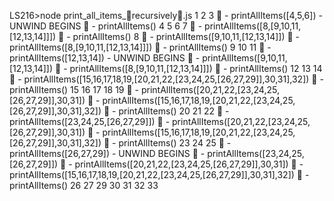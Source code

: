 LS216>node print_all_items_🥞recursively🥞.js
1
2
3
🥞 - printAllItems([4,5,6]) - UNWIND BEGINS
🥞 - printAllItems(<initialArray>)
4
5
6
7
🥞 - printAllItems([8,[9,10,11,[12,13,14]]])
🥞 - printAllItems(<initialArray>)
8
🥞 - printAllItems([9,10,11,[12,13,14]])
🥞 - printAllItems([8,[9,10,11,[12,13,14]]])
🥞 - printAllItems(<initialArray>)
9
10
11
🥞 - printAllItems([12,13,14]) - UNWIND BEGINS
🥞 - printAllItems([9,10,11,[12,13,14]])
🥞 - printAllItems([8,[9,10,11,[12,13,14]]])
🥞 - printAllItems(<initialArray>)
12
13
14
🥞 - printAllItems([15,16,17,18,19,[20,21,22,[23,24,25,[26,27,29]],30,31],32])
🥞 - printAllItems(<initialArray>)
15
16
17
18
19
🥞 - printAllItems([20,21,22,[23,24,25,[26,27,29]],30,31])
🥞 - printAllItems([15,16,17,18,19,[20,21,22,[23,24,25,[26,27,29]],30,31],32])
🥞 - printAllItems(<initialArray>)
20
21
22
🥞 - printAllItems([23,24,25,[26,27,29]])
🥞 - printAllItems([20,21,22,[23,24,25,[26,27,29]],30,31])
🥞 - printAllItems([15,16,17,18,19,[20,21,22,[23,24,25,[26,27,29]],30,31],32])
🥞 - printAllItems(<initialArray>)
23
24
25
🥞 - printAllItems([26,27,29]) - UNWIND BEGINS
🥞 - printAllItems([23,24,25,[26,27,29]])
🥞 - printAllItems([20,21,22,[23,24,25,[26,27,29]],30,31])
🥞 - printAllItems([15,16,17,18,19,[20,21,22,[23,24,25,[26,27,29]],30,31],32])
🥞 - printAllItems(<initialArray>)
26
27
29
30
31
32
33